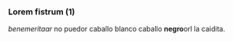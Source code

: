 ### **Lorem fistrum (1)**

_benemeritaar_ no puedor caballo blanco caballo **negro**orl la caidita.
